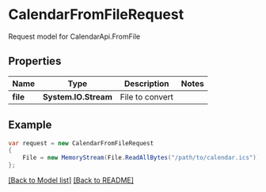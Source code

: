 
# CalendarFromFileRequest

Request model for CalendarApi.FromFile

## Properties

Name | Type | Description | Notes
---- | ---- | ----------- | -----
**file** |**System.IO.Stream**|File to convert |

## Example
```csharp
var request = new CalendarFromFileRequest
{ 
    File = new MemoryStream(File.ReadAllBytes("/path/to/calendar.ics"))
};
```

[[Back to Model list]](Models.md) [[Back to README]](README.md)
